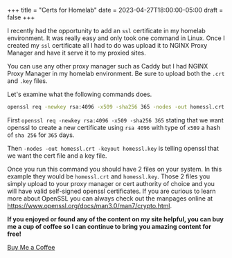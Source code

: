 +++
title = "Certs for Homelab"
date = 2023-04-27T18:00:00-05:00
draft = false
+++

I recently had the opportunity to add an `ssl` certificate in my homelab environment. It was really easy and only took one command in Linux. Once I created my `ssl` certificate all I had to do was upload it to NGINX Proxy Manager and have it serve it to my proxied sites.

You can use any other proxy manager such as Caddy but I had NGINX Proxy Manager in my homelab environment. Be sure to upload both the `.crt` and `.key` files.

Let's examine what the following commands does.

```bash
openssl req -newkey rsa:4096 -x509 -sha256 365 -nodes -out homessl.crt -keyout homessl.key
```

First `openssl req -newkey rsa:4096 -x509 -sha256 365` stating that we want openssl to create a new certificate using `rsa 4096` with type of `x509` a hash of `sha 256` for `365` days.

Then `-nodes -out homessl.crt -keyout homessl.key` is telling openssl that we want the cert file and a key file.

Once you run this command you should have 2 files on your system. In this example they would be `homessl.crt` and `homessl.key`. Those 2 files you simply upload to your proxy manager or cert authority of choice and you will have valid self-signed openssl certificates. If you are curious to learn more about OpenSSL you can always check out the manpages online at <https://www.openssl.org/docs/man3.0/man7/crypto.html>.

**If you enjoyed or found any of the content on my site helpful, you can buy me a cup of coffee so I can continue to bring you amazing content for free!**

[Buy Me a Coffee](https://www.buymeacoffee.com/eduardorobles)
